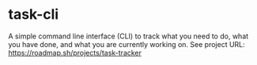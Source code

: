# task-cli

A simple command line interface (CLI) to track what you need to do, what you have done, and what you are currently working on. See project URL: https://roadmap.sh/projects/task-tracker
